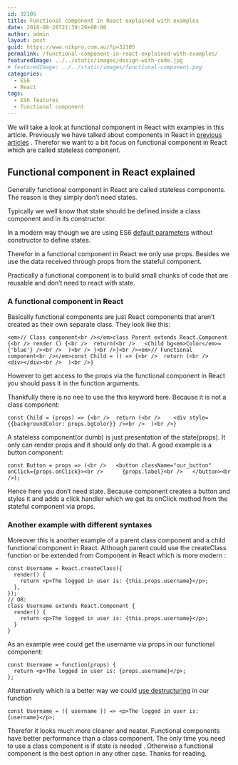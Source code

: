 ```yaml
---
id: 32105
title: Functional component in React explained with examples
date: 2018-08-28T21:39:29+00:00
author: admin
layout: post
guid: https://www.nikpro.com.au/?p=32105
permalink: /functional-component-in-react-explained-with-examples/
featuredImage: ../../static/images/design-with-code.jpg
# featuredImage: ../../static/images/functional-component.png
categories:
  - ES6
  - React
tags:
  - ES6 features
  - functional component
---
```

We will take a look at functional component in React with examples in this article. Previously we have talked about components in React in [previous](https://www.nikpro.com.au/react-component-building-blocks-simple-explanation-part-1/) [articles](https://www.nikpro.com.au/more-on-react-components-with-examples/) . Therefor we want to a bit focus on functional component in React which are called stateless component.

## Functional component in React explained

Generally functional component in React are called stateless components. The reason is they simply don&#8217;t need states. 

Typically we well know that state should be defined inside a class component and in its constructor.

In a modern way though we are using ES6 [default parameters](https://www.nikpro.com.au/default-parameters-in-javascript-es6-explained/) without constructor to define states. 

Therefor in a functional component in React we only use props. Besides we use the data received through props from the stateful component.

Practically a functional component is to build small chunks of code that are reusable and don&#8217;t need to react with state. 

### A functional component in React

Basically functional components are just React components that aren’t created as their own separate class. They look like this:


```
<em>// Class component<br /></em>class Parent extends React.Component {<br /> render () {<br />  return(<br />   <Child bg<em>Color</em>={'blue'} /><br />  )<br /> }<br />}<br /><em>// Functional component<br /></em>const Child = () => {<br />  return (<br />    <div></div><br />  )<br />}
```


However to get access to the props via the functional component in React you should pass it in the function arguments. 

Thankfully there is no nee to use the this keyword here. Because it is not a class component:


```
const Child = (props) => {<br />  return (<br />    <div style={{backgroundColor: props.bgColor}} /><br />  )<br />}
```


A stateless component(or dumb) is just presentation of the state(props). It only can render props and it should only do that. A good example is a button component: 


```
const Button = props => (<br />   <button className="our_button" onClick={props.onClick}><br />      {props.label}<br />   </button><br />);
```


Hence here you don&#8217;t need state. Because component creates a button and styles it and adds a click handler which we get its onClick method from the stateful component via props.

### Another example with different syntaxes

Moreover this is another example of a parent class component and a child functional component in React. Although parent could use the createClass function or be extended from Component in React which is more modern :


```
const Username = React.createClass({
  render() {
    return <p>The logged in user is: {this.props.username}</p>;
  },
});
// OR:
class Username extends React.Component {
  render() {
    return <p>The logged in user is: {this.props.username}</p>;
  }
}
```


As an example wee could get the username via props in our functional component:


```
const Username = function(props) {
  return <p>The logged in user is: {props.username}</p>;
};
```


Alternatively which is a better way we could [use destructuring](https://www.nikpro.com.au/using-es6-destructuring-in-react-application-codes/) in our function


```
const Username = ({ username }) => <p>The logged in user is: {username}</p>;
```


Therefor it looks much more cleaner and neater. Functional components have better performance than a class component. The only time you need to use a class component is if state is needed . Otherwise a functional component is the best option in any other case. Thanks for reading.